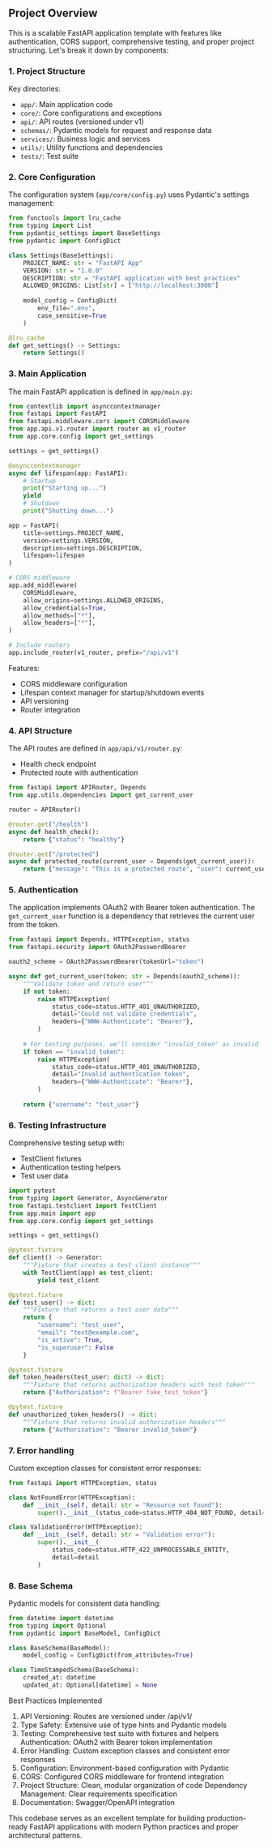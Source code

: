 
## Project Overview
This is a scalable FastAPI application template with features like authentication, CORS support, comprehensive testing, and proper project structuring. Let's break it down by components:


### 1. Project Structure

Key directories:

- `app/`: Main application code
- `core/`: Core configurations and exceptions
- `api/`: API routes (versioned under v1)
- `schemas/`: Pydantic models for request and response data
- `services/`: Business logic and services
- `utils/`: Utility functions and dependencies
- `tests/`: Test suite

### 2. Core Configuration

The configuration system (`app/core/config.py`) uses Pydantic's settings management:

```python
from functools import lru_cache
from typing import List
from pydantic_settings import BaseSettings
from pydantic import ConfigDict

class Settings(BaseSettings):
    PROJECT_NAME: str = "FastAPI App"
    VERSION: str = "1.0.0"
    DESCRIPTION: str = "FastAPI application with best practices"
    ALLOWED_ORIGINS: List[str] = ["http://localhost:3000"]
    
    model_config = ConfigDict(
        env_file=".env",
        case_sensitive=True
    )

@lru_cache
def get_settings() -> Settings:
    return Settings()
```

### 3. Main Application

The main FastAPI application is defined in `app/main.py`:

```python
from contextlib import asynccontextmanager
from fastapi import FastAPI
from fastapi.middleware.cors import CORSMiddleware
from app.api.v1.router import router as v1_router
from app.core.config import get_settings

settings = get_settings()

@asynccontextmanager
async def lifespan(app: FastAPI):
    # Startup
    print("Starting up...")
    yield
    # Shutdown
    print("Shutting down...")

app = FastAPI(
    title=settings.PROJECT_NAME,
    version=settings.VERSION,
    description=settings.DESCRIPTION,
    lifespan=lifespan
)

# CORS middleware
app.add_middleware(
    CORSMiddleware,
    allow_origins=settings.ALLOWED_ORIGINS,
    allow_credentials=True,
    allow_methods=["*"],
    allow_headers=["*"],
)

# Include routers
app.include_router(v1_router, prefix="/api/v1")
```

Features:

- CORS middleware configuration
- Lifespan context manager for startup/shutdown events
- API versioning
- Router integration

### 4. API Structure

The API routes are defined in `app/api/v1/router.py`:

- Health check endpoint
- Protected route with authentication

```python
from fastapi import APIRouter, Depends
from app.utils.dependencies import get_current_user

router = APIRouter()

@router.get("/health")
async def health_check():
    return {"status": "healthy"}

@router.get("/protected")
async def protected_route(current_user = Depends(get_current_user)):
    return {"message": "This is a protected route", "user": current_user}
```

### 5. Authentication

The application implements OAuth2 with Bearer token authentication. The `get_current_user` function is a dependency that retrieves the current user from the token.

```python
from fastapi import Depends, HTTPException, status
from fastapi.security import OAuth2PasswordBearer

oauth2_scheme = OAuth2PasswordBearer(tokenUrl="token")

async def get_current_user(token: str = Depends(oauth2_scheme)):
    """Validate token and return user"""
    if not token:
        raise HTTPException(
            status_code=status.HTTP_401_UNAUTHORIZED,
            detail="Could not validate credentials",
            headers={"WWW-Authenticate": "Bearer"},
        )
    
    # For testing purposes, we'll consider "invalid_token" as invalid
    if token == "invalid_token":
        raise HTTPException(
            status_code=status.HTTP_401_UNAUTHORIZED,
            detail="Invalid authentication token",
            headers={"WWW-Authenticate": "Bearer"},
        )
    
    return {"username": "test_user"}
```

### 6. Testing Infrastructure

Comprehensive testing setup with:

- TestClient fixtures
- Authentication testing helpers
- Test user data

```python
import pytest
from typing import Generator, AsyncGenerator
from fastapi.testclient import TestClient
from app.main import app
from app.core.config import get_settings

settings = get_settings()

@pytest.fixture
def client() -> Generator:
    """Fixture that creates a test client instance"""
    with TestClient(app) as test_client:
        yield test_client

@pytest.fixture
def test_user() -> dict:
    """Fixture that returns a test user data"""
    return {
        "username": "test_user",
        "email": "test@example.com",
        "is_active": True,
        "is_superuser": False
    }

@pytest.fixture
def token_headers(test_user: dict) -> dict:
    """Fixture that returns authorization headers with test token"""
    return {"Authorization": f"Bearer fake_test_token"}

@pytest.fixture
def unauthorized_token_headers() -> dict:
    """Fixture that returns invalid authorization headers"""
    return {"Authorization": "Bearer invalid_token"}
```

### 7. Error handling

Custom exception classes for consistent error responses:

```python
from fastapi import HTTPException, status

class NotFoundError(HTTPException):
    def __init__(self, detail: str = "Resource not found"):
        super().__init__(status_code=status.HTTP_404_NOT_FOUND, detail=detail)

class ValidationError(HTTPException):
    def __init__(self, detail: str = "Validation error"):
        super().__init__(
            status_code=status.HTTP_422_UNPROCESSABLE_ENTITY,
            detail=detail
        )
```

### 8. Base Schema

Pydantic models for consistent data handling:

```python
from datetime import datetime
from typing import Optional
from pydantic import BaseModel, ConfigDict

class BaseSchema(BaseModel):
    model_config = ConfigDict(from_attributes=True)

class TimeStampedSchema(BaseSchema):
    created_at: datetime
    updated_at: Optional[datetime] = None
```

Best Practices Implemented
1. API Versioning: Routes are versioned under /api/v1/
2. Type Safety: Extensive use of type hints and Pydantic models
3. Testing: Comprehensive test suite with fixtures and helpers
Authentication: OAuth2 with Bearer token implementation
4. Error Handling: Custom exception classes and consistent error responses
5. Configuration: Environment-based configuration with Pydantic
6. CORS: Configured CORS middleware for frontend integration
7. Project Structure: Clean, modular organization of code
Dependency Management: Clear requirements specification
8. Documentation: Swagger/OpenAPI integration

This codebase serves as an excellent template for building production-ready FastAPI applications with modern Python practices and proper architectural patterns.


